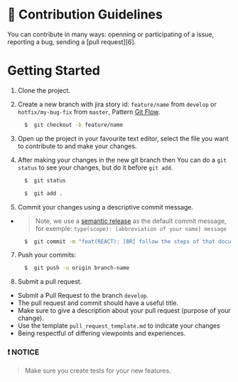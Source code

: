 # :busts_in_silhouette: Contribution Guidelines

You can contribute in many ways: openning or participating of a issue, reporting a bug, sending a [pull request][6].

# Getting Started

1.  Clone the project.

2.  Create a new branch with jira story id: `feature/name` from `develop` or `hotfix/my-bug-fix` from `master`, Pattern [Git Flow][1].

    ```sh
      $  git checkout -b feature/name
    ```

3.  Open up the project in your favourite text editor, select the file you want to contribute to and make your changes.

4.  After making your changes in the new git branch then You can do a `git status` to see your changes, but do it before `git add`.

    ```sh
      $  git status
    ```

    ```sh
      $  git add .
    ```

5.  Commit your changes using a descriptive commit message.

- > Note, we use a [semantic release][2] as the default commit message, for exemple: `type(scope): [abbreviation of your name] message`

  ```sh
    $  git commit -m "feat(REACT): [BR] follow the steps of that document."
  ```

7.  Push your commits:

    ```sh
      $  git push -u origin branch-name
    ```

8.  Submit a pull request.

- Submit a Pull Request to the branch `develop`.
- The pull request and commit should have a useful title.
- Make sure to give a description about your pull request (purpose of your change).
- Use the template `pull_request_template.md` to indicate your changes
- Being respectful of differing viewpoints and experiences.

### :exclamation: NOTICE

> Make sure you create tests for your new features.


[1]: https://medium.com/trainingcenter/utilizando-o-fluxo-git-flow-e63d5e0d5e04
[2]: https://blog.greenkeeper.io/introduction-to-semantic-release-33f73b117c8
